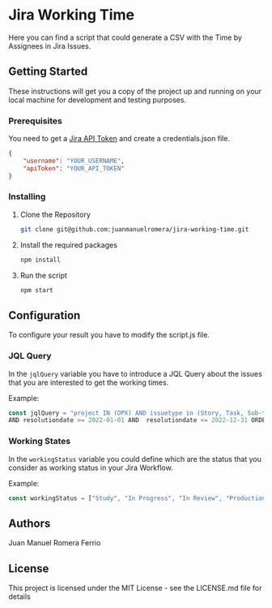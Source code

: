 # Jira Working Time
Here you can find a script that could generate a CSV with the Time by Assignees in Jira Issues.

## Getting Started
These instructions will get you a copy of the project up and running on your local machine for development and testing purposes.

### Prerequisites
You need to get a [Jira API Token](https://id.atlassian.com/manage-profile/security/api-tokens) and create a credentials.json file.

```json
{
    "username": "YOUR_USERNAME",
    "apiToken": "YOUR_API_TOKEN"
}
```

### Installing
1. Clone the Repository
    ```sh
    git clone git@github.com:juanmanuelromera/jira-working-time.git
    ```
2. Install the required packages
    ```sh
    npm install
    ```
3. Run the script
    ```sh
    npm start
    ```   

## Configuration
To configure your result you have to modify the script.js file.

### JQL Query
In the `jqlQuery` variable you have to introduce a JQL Query about the issues that you are interested to get the working times.

Example:
```js
const jqlQuery = "project IN (OPX) AND issuetype in (Story, Task, Sub-task, Bug) AND resolution = Done 
AND resolutiondate >= 2022-01-01 AND  resolutiondate <= 2022-12-31 ORDER BY resolutiondate DESC"
```

### Working States
In the `workingStatus` variable you could define which are the status that you consider as working status in your Jira Workflow.

Example:
```js
const workingStatus = ["Study", "In Progress", "In Review", "Production check (DoD)"]
```

## Authors
Juan Manuel Romera Ferrio

## License
This project is licensed under the MIT License - see the LICENSE.md file for details